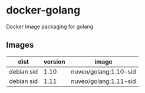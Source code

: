 # docker-golang

Docker Image packaging for golang

## Images

| dist | version | image
| --- | --- | --- |
| debian sid | 1.10 | nuveo/golang:1.10-sid
| debian sid | 1.11 | nuveo/golang:1.11-sid
